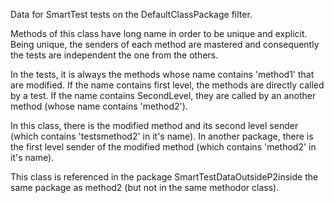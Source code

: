 Data for SmartTest tests on the DefaultClassPackage filter.

Methods of this class have long name in order to be unique and explicit.
Being unique, the senders of each method are mastered and consequently the tests are independent the one from the others.

In the tests, it is always the methods whose name contains 'method1' that are modified. If the name contains first level, the methods are directly called by a test. If the name contains SecondLevel, they are called by an another method (whose name contains 'method2').

In this class, there is the modified method and its second level sender (which contains 'testsmethod2' in it's name). In another package, there is the first level sender of the modified method (which contains 'method2' in it's name).

This class is referenced in the package SmartTestDataOutsideP2inside the same package as method2 (but not in the same methodor class).